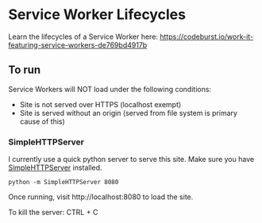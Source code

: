 # Service Worker Lifecycles
Learn the lifecycles of a Service Worker here: https://codeburst.io/work-it-featuring-service-workers-de769bd4917b


## To run
Service Workers will NOT load under the following conditions:
- Site is not served over HTTPS (localhost exempt)
- Site is served without an origin (served from file system is primary cause of this)

### SimpleHTTPServer
I currently use a quick python server to serve this site. Make sure you have [SimpleHTTPServer](https://docs.python.org/2/library/simplehttpserver.html) installed. 
```
python -m SimpleHTTPServer 8080
```

Once running, visit http://localhost:8080 to load the site.

To kill the server: CTRL + C
